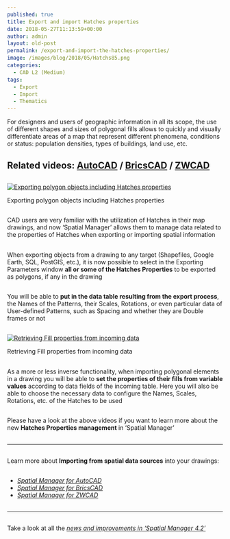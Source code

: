 ```yaml
---
published: true
title: Export and import Hatches properties
date: 2018-05-27T11:13:59+00:00
author: admin
layout: old-post
permalink: /export-and-import-the-hatches-properties/
image: /images/blog/2018/05/Hatchs85.png
categories:
  - CAD L2 (Medium)
tags:
  - Export
  - Import
  - Thematics
---
```

<p>
  For designers and users of geographic information in all its scope, the use of different shapes and sizes of polygonal fills allows to quickly and visually differentiate areas of a map that represent different phenomena, conditions or status: population densities, types of buildings, land use, etc.
</p>

<p>
  <!--more-->
</p>

<h2>
  Related videos: <span><a href="https://youtu.be/iXECCyPt0JA?rel=0" target="_blank" rel="nofollow"><span>AutoCAD</span></a> </span>/ <span><a href="https://youtu.be/bzxESjr0ZQI?rel=0" target="_blank" rel="nofollow"><span>BricsCAD</span></a> </span>/ <span><a href="https://youtu.be/MSXHUN4uXDk?rel=0" target="_blank" rel="nofollow"><span>ZWCAD</span></a></span>
</h2>

<h2>
</h2>

<div>
  <a href="/images/blog/2018/05/SPM-Hatch_Prop_Export.png" target="_blank" rel="nofollow"><img src="/images/blog/2018/05/SPM-Hatch_Prop_Export-1024x480.png" alt="Exporting polygon objects including Hatches properties" width="625" height="293" srcset="/images/blog/2018/05/SPM-Hatch_Prop_Export-1024x480.png 1024w, /images/blog/2018/05/SPM-Hatch_Prop_Export-300x141.png 300w, /images/blog/2018/05/SPM-Hatch_Prop_Export-768x360.png 768w, /images/blog/2018/05/SPM-Hatch_Prop_Export-624x293.png 624w, /images/blog/2018/05/SPM-Hatch_Prop_Export.png 1358w" sizes="(max-width: 625px) 100vw, 625px" /></a>
  
  <p>
    Exporting polygon objects including Hatches properties
  </p>
</div>

<h2>
</h2>

<p>
  CAD users are very familiar with the utilization of Hatches in their map drawings, and now &#8216;Spatial Manager&#8217; allows them to manage data related to the properties of Hatches when exporting or importing spatial information
</p>

<h2>
</h2>

<p>
  When exporting objects from a drawing to any target (Shapefiles, Google Earth, SQL, PostGIS, etc.), it is now possible to select in the Exporting Parameters window <strong>all or some of the Hatches Properties</strong> to be exported as polygons, if any in the drawing
</p>

<h2>
</h2>

<p>
  You will be able to <strong>put in the data table resulting from the export process</strong>, the Names of the Patterns, their Scales, Rotations, or even particular data of User-defined Patterns, such as Spacing and whether they are Double frames or not
</p>

<h2>
</h2>

<div>
  <a href="/images/blog/2018/05/SPM-Hatch_Prop_Import.png" target="_blank" rel="nofollow"><img src="/images/blog/2018/05/SPM-Hatch_Prop_Import-1024x480.png" alt="Retrieving Fill properties from incoming data" width="625" height="293" srcset="/images/blog/2018/05/SPM-Hatch_Prop_Import-1024x480.png 1024w, /images/blog/2018/05/SPM-Hatch_Prop_Import-300x141.png 300w, /images/blog/2018/05/SPM-Hatch_Prop_Import-768x360.png 768w, /images/blog/2018/05/SPM-Hatch_Prop_Import-624x293.png 624w, /images/blog/2018/05/SPM-Hatch_Prop_Import.png 1358w" sizes="(max-width: 625px) 100vw, 625px" /></a>
  
  <p>
    Retrieving Fill properties from incoming data
  </p>
</div>

<h2>
</h2>

<p>
  As a more or less inverse functionality, when importing polygonal elements in a drawing you will be able to <strong>set the properties of their fills from variable values</strong> according to data fields of the incoming table. Here you will also be able to choose the necessary data to configure the Names, Scales, Rotations, etc. of the Hatches to be used
</p>

<h2>
</h2>

<h2>
</h2>

<p>
  Please have a look at the above videos if you want to learn more about the new <strong>Hatches Properties management</strong> in &#8216;Spatial Manager&#8217;
</p>

<h2>
</h2>

<h2>
</h2>

* * *

<h2>
</h2>

<p>
  Learn more about <strong>Importing from spatial data sources</strong> into your drawings:
</p>

<h2>
</h2>

<ul>
  <li>
    <em><span><a href="http://wiki.spatialmanager.com/index.php/Spatial_Manager%E2%84%A2_for_AutoCAD_-_FAQs:_Import#How_can_I_Import_spatial_Features_as_AutoCAD_Objects.3F" target="_blank" rel="nofollow">Spatial Manager for AutoCAD</a></span></em>
  </li>
  <li>
    <em><span><a href="http://wiki.spatialmanager.com/index.php/Spatial_Manager%E2%84%A2_for_BricsCAD_-_FAQs:_Import#How_can_I_Import_spatial_Features_as_BricsCAD_Entities.3F" target="_blank" rel="nofollow">Spatial Manager for BricsCAD</a></span></em>
  </li>
  <li>
    <em><span><a href="http://wiki.spatialmanager.com/index.php/Spatial_Manager%E2%84%A2_for_ZWCAD_-_FAQs:_Import#How_can_I_Import_spatial_Features_as_ZWCAD_Entities.3F" target="_blank" rel="nofollow">Spatial Manager for ZWCAD</a></span></em><span><br /> </span>
  </li>
</ul>

<h2>
</h2>

<h2>
</h2>

<h2>
</h2>

* * *

<h2>
</h2>

<p>
  Take a look at all the <span><em><a href="http://www.spatialmanager.com/new-spatial-manager-4-2-released" target="_blank" rel="nofollow"><span>news and improvements in &#8216;Spatial Manager 4.2&#8217;</span></a></em></span>
</p>